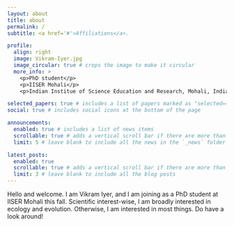 ```yaml
---
layout: about
title: about
permalink: /
subtitle: <a href='#'>Affiliations</a>. 

profile:
  align: right
  image: Vikram-Iyer.jpg
  image_circular: true # crops the image to make it circular
  more_info: >
    <p>PhD student</p>
    <p>IISER Mohali</p>
    <p>Indian Institue of Science Education and Research, Mohali, India</p>

selected_papers: true # includes a list of papers marked as "selected={true}"
social: true # includes social icons at the bottom of the page

announcements:
  enabled: true # includes a list of news items
  scrollable: true # adds a vertical scroll bar if there are more than 3 news items
  limit: 5 # leave blank to include all the news in the `_news` folder

latest_posts:
  enabled: true
  scrollable: true # adds a vertical scroll bar if there are more than 3 new posts items
  limit: 3 # leave blank to include all the blog posts
---
```


Hello and welcome. I am Vikram Iyer, and I am joining as a PhD student at IISER Mohali this fall. Scientific interest-wise, I am broadly interested in ecology and evolution. Otherwise, I am interested in most things. Do have a look around! 

